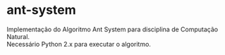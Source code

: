 # ant-system
Implementação do Algoritmo Ant System para disciplina de Computação Natural. <br/>
Necessário Python 2.x para executar o algoritmo.
